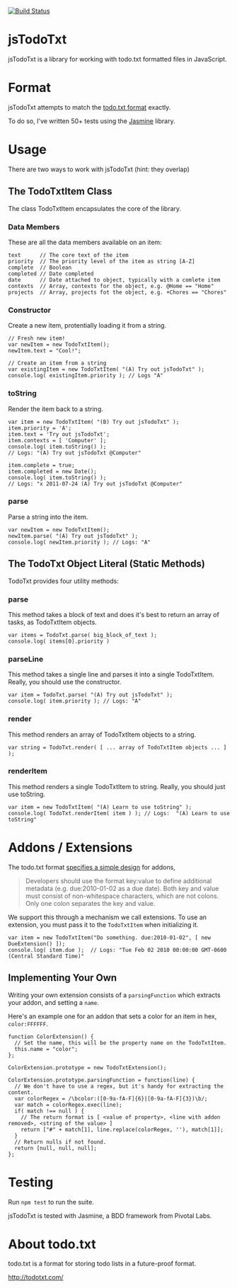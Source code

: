 [![Build Status](https://github.com/jmhobbs/jsTodoTxt/actions/workflows/tests.yaml/badge.svg?branch=develop)](https://github.com/jmhobbs/jsTodoTxt/actions/workflows/tests.yaml?query=branch%3Adevelop)


# jsTodoTxt

jsTodoTxt is a library for working with todo.txt formatted files in JavaScript.

# Format

jsTodoTxt attempts to match the [todo.txt format](https://github.com/ginatrapani/todo.txt-cli/wiki/The-Todo.txt-Format) exactly.

To do so, I've written 50+ tests using the [Jasmine](https://github.com/pivotal/jasmine) library.

# Usage

There are two ways to work with jsTodoTxt (hint: they overlap)

## The TodoTxtItem Class

The class TodoTxtItem encapsulates the core of the library.

### Data Members

These are all the data members available on an item:

    text      // The core text of the item
    priority  // The priority level of the item as string [A-Z]
    complete  // Boolean
    completed // Date completed
    date      // Date attached to object, typically with a comlete item
    contexts  // Array, contexts for the object, e.g. @Home == "Home"
    projects  // Array, projects fot the object, e.g. +Chores == "Chores"

### Constructor

Create a new item, protentially loading it from a string.

    // Fresh new item!
    var newItem = new TodoTxtItem();
    newItem.text = "Cool!";

    // Create an item from a string
    var existingItem = new TodoTxtItem( "(A) Try out jsTodoTxt" );
    console.log( existingItem.priority ); // Logs "A"

### toString

Render the item back to a string.

    var item = new TodoTxtItem( "(B) Try out jsTodoTxt" );
    item.priority = 'A';
    item.text = 'Try out jsTodoTxt';
    item.contexts = [ 'Computer' ];
    console.log( item.toString() );
    // Logs: "(A) Try out jsTodoTxt @Computer"

    item.complete = true;
    item.completed = new Date();
    console.log( item.toString() );
    // Logs: "x 2011-07-24 (A) Try out jsTodoTxt @Computer"

### parse

Parse a string into the item.

    var newItem = new TodoTxtItem();
    newItem.parse( "(A) Try out jsTodoTxt" );
    console.log( newItem.priority ); // Logs: "A"

## The TodoTxt Object Literal (Static Methods)

TodoTxt provides four utility methods:

### parse

This method takes a block of text and does it's best to return an array of tasks, as TodoTxtItem objects.

    var items = TodoTxt.parse( big_block_of_text );
    console.log( items[0].priority )

### parseLine

This method takes a single line and parses it into a single TodoTxtItem.  Really, you should use the constructor.

    var item = TodoTxt.parse( "(A) Try out jsTodoTxt" );
    console.log( item.priority ); // Logs: "A"

### render


This method renders an array of TodoTxtItem objects to a string.

    var string = TodoTxt.render( [ ... array of TodoTxtItem objects ... ] );

### renderItem

This method renders a single TodoTxtItem to string.  Really, you should just use toString.

    var item = new TodoTxtItem( "(A) Learn to use toString" );
    console.log( TodoTxt.renderItem( item ) ); // Logs:  "(A) Learn to use toString"

# Addons / Extensions

The todo.txt format [specifies a simple design](https://github.com/todotxt/todo.txt#additional-file-format-definitions) for addons,

> Developers should use the format key:value to define additional metadata (e.g. due:2010-01-02 as a due date).
> Both key and value must consist of non-whitespace characters, which are not colons. Only one colon separates the key and value.

We support this through a mechanism we call extensions.  To use an extension, you must pass it to the `TodoTxtItem` when initializing it.

    var item = new TodoTxtItem("Do something. due:2010-01-02", [ new DueExtension() ]);
    console.log( item.due );  // Logs: "Tue Feb 02 2010 00:00:00 GMT-0600 (Central Standard Time)"

## Implementing Your Own

Writing your own extension consists of a `parsingFunction` which extracts your addon, and setting a `name`.

Here's an example one for an addon that sets a color for an item in hex, `color:FFFFFF`.

    function ColorExtension() {
      // Set the name, this will be the property name on the TodoTxtItem.
      this.name = "color";
    };

    ColorExtension.prototype = new TodoTxtExtension();

    ColorExtension.prototype.parsingFunction = function(line) {
      // We don't have to use a regex, but it's handy for extracting the content.
      var colorRegex = /\bcolor:([0-9a-fA-F]{6}|[0-9a-fA-F]{3})\b/;
      var match = colorRegex.exec(line);
      if( match !== null ) {
        // The return format is [ <value of property>, <line with addon removed>, <string of the value> ]
        return ["#" + match[1], line.replace(colorRegex, ''), match[1]];
      }
      // Return nulls if not found.
      return [null, null, null];
    };

# Testing

Run `npm test` to run the suite.

jsTodoTxt is tested with Jasmine, a BDD framework from Pivotal Labs.

# About todo.txt

todo.txt is a format for storing todo lists in a future-proof format.

http://todotxt.com/
